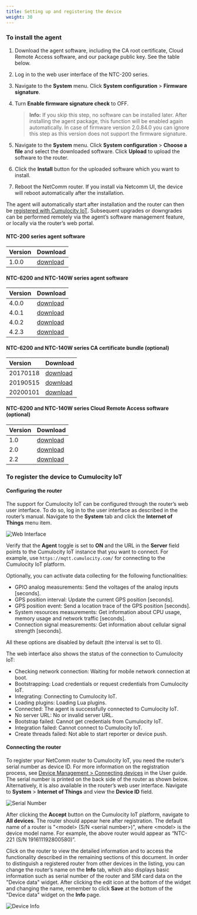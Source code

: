 ```yaml
---
title: Setting up and registering the device
weight: 30
---
```


### <a name="install-agent"> To install the agent

1. Download the agent software, including the CA root certificate, Cloud Remote Access software, and our package public key. See the table below.
2. Log in to the web user interface of the NTC-200 series.
3. Navigate to the **System** menu. Click **System configuration** > **Firmware signature**.
4. Turn **Enable firmware signature check** to OFF.

    > **Info:** If you skip this step, no software can be installed later. After installing the agent package, this function will be enabled again automatically.
  In case of firmware version 2.0.84.0 you can ignore this step as this version does not support the firmware signature.

5. Navigate to the **System** menu. Click **System configuration** > **Choose a file** and select the downloaded software. Click **Upload** to upload the software to the router.
6. Click the **Install** button for the uploaded software which you want to install.
7. Reboot the NetComm router. If you install via Netcomm UI, the device will reboot automatically after the installation.

The agent will automatically start after installation and the router can then be [registered with Cumulocity IoT](#connect). Subsequent upgrades or downgrades can be performed remotely via the agent’s software management feature, or locally via the router’s web portal.

#### NTC-200 series agent software
|Version|Download|
|:---|:---|
|1.0.0|[download]([http://resources.cumulocity.com/ntc/cumulocity-ntc-agent_1.0.0_arm-signed.ipk)|

#### NTC-6200 and NTC-140W series agent software
|Version|Download|
|:---|:---|
|4.0.0|[download]([http://resources.cumulocity.com/ntc/smartrest-agent_4.0.0_arm.ipk)|
|4.0.1|[download]([http://resources.cumulocity.com/ntc/smartrest-agent_4.0.1_arm.ipk)|
|4.0.2|[download]([http://resources.cumulocity.com/ntc/smartrest-agent_4.0.2_arm.ipk)|
|4.2.3|[download]([http://resources.cumulocity.com/ntc/smartrest-agent_4.2.3_arm.ipk)|

#### NTC-6200 and NTC-140W series CA certificate bundle (optional)
|Version|Download|
|:---|:---|
|20170118|[download]([http://resources.cumulocity.com/ntc/ca-cumulocity_20170118.0_arm.ipk)|
|20190515|[download]([http://resources.cumulocity.com/ntc/ca-cumulocity_20190515.0_arm.ipk)|
|20200101|[download]([http://resources.cumulocity.com/ntc/ca-cumulocity_20200101.0_arm.ipk)|

#### NTC-6200 and NTC-140W series Cloud Remote Access software (optional)

|Version|Download|
|:---|:---|
|1.0|[download]([http://resources.cumulocity.com/ntc/vncproxy_1.0_arm.ipk)|
|2.0|[download]([http://resources.cumulocity.com/ntc/vncproxy_2.0_arm.ipk)|
|2.2|[download]([http://resources.cumulocity.com/ntc/vncproxy_2.2_arm.ipk)|

### <a name="register-device"> To register the device to Cumulocity IoT

#### <a name="configure"></a> Configuring the router

The support for Cumulocity IoT can be configured through the router’s web user interface. To do so, log in to the user interface as described in the router’s manual. Navigate to the **System** tab and click the **Internet of Things** menu item.

![Web Interface](/images/device-demos/casa-system-router/router-web-interface.png)

Verify that the **Agent** toggle is set to **ON** and the URL in the **Server** field points to the Cumulocity IoT instance that you want to connect. For example, use `https://mqtt.cumulocity.com/` for connecting to the Cumulocity IoT platform.

Optionally, you can activate data collecting for the following functionalities:

* GPIO analog measurements: Send the voltages of the analog inputs [seconds].
* GPS position interval: Update the current GPS position [seconds].
* GPS position event: Send a location trace of the GPS position [seconds].
* System resources measurements: Get information about CPU usage, memory usage and network traffic [seconds].
* Connection signal measurements: Get information about cellular signal strength [seconds].

All these options are disabled by default (the interval is set to 0).

The web interface also shows the status of the connection to Cumulocity IoT:

* Checking network connection: Waiting for mobile network connection at boot.
* Bootstrapping: Load credentials or request credentials from Cumulocity IoT.
* Integrating: Connecting to Cumulocity IoT.
* Loading plugins: Loading Lua plugins.
* Connected: The agent is successfully connected to Cumulocity IoT.
* No server URL: No or invalid server URL.
* Bootstrap failed: Cannot get credentials from Cumulocity IoT.
* Integration failed: Cannot connect to Cumulocity IoT.
* Create threads failed: Not able to start reporter or device push.

#### <a name="connect"></a> Connecting the router

To register your NetComm router to Cumulocity IoT, you need the router’s serial number as device ID. For more information on the registration process, see [Device Management > Connecting devices](/users-guide/device-management/#connecting-devices) in the User guide. The serial number is printed on the back side of the router as shown below. Alternatively, it is also available in the router’s web user interface. Navigate to **System** > **Internet of Things** and view the **Device ID** field.

![Serial Number](/images/device-demos/casa-system-router/router-serial-number.png)

After clicking the **Accept** button on the Cumulocity IoT platform, navigate to **All devices**. The router should appear here after registration. The default name of a router is "&#60;model&#62; (S/N &#60;serial number&#62;)", where &#60;model&#62; is the device model name. For example, the above router would appear as “NTC-221 (S/N 191611192800580)”.

Click on the router to view the detailed information and to access the functionality described in the remaining sections of this document. In order to distinguish a registered router from other devices in the listing, you can change the router’s name on the **Info** tab, which also displays basic information such as serial number of the router and SIM card data on the "Device data" widget. After clicking the edit icon at the bottom of the widget and changing the name, remember to click **Save** at the bottom of the "Device data" widget on the **Info** page.

![Device Info](/images/device-demos/casa-system-router/router-device-info.png)

